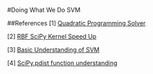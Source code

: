 #Doing What We Do SVM

##References
[1] [Quadratic Programming Solver](https://courses.csail.mit.edu/6.867/wiki/images/a/a7/Qp-cvxopt.pdf)

[2] [RBF SciPy Kernel Speed Up](http://stats.stackexchange.com/questions/15798/how-to-calculate-a-gaussian-kernel-effectively-in-numpy)

[3] [Basic Understanding of SVM](http://tullo.ch/articles/svm-py/)

[4] [SciPy.pdist function understanding](http://docs.scipy.org/doc/scipy/reference/generated/scipy.spatial.distance.pdist.html#scipy.spatial.distance.pdist)